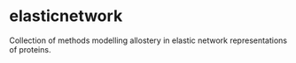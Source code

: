 # elasticnetwork
Collection of methods modelling allostery in elastic network representations of proteins.
